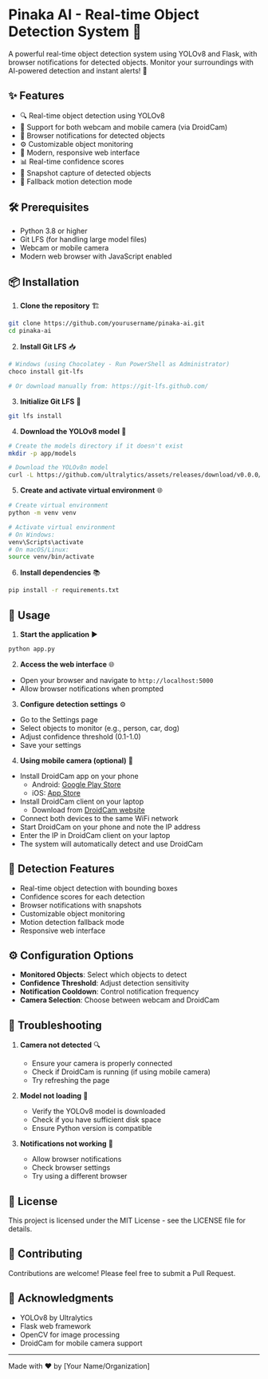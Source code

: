 # Pinaka AI - Real-time Object Detection System 🎯

A powerful real-time object detection system using YOLOv8 and Flask, with browser notifications for detected objects. Monitor your surroundings with AI-powered detection and instant alerts! 🚀

## ✨ Features

- 🔍 Real-time object detection using YOLOv8
- 📱 Support for both webcam and mobile camera (via DroidCam)
- 🔔 Browser notifications for detected objects
- ⚙️ Customizable object monitoring
- 🎨 Modern, responsive web interface
- 📊 Real-time confidence scores
- 📸 Snapshot capture of detected objects
- 🔄 Fallback motion detection mode

## 🛠️ Prerequisites

- Python 3.8 or higher
- Git LFS (for handling large model files)
- Webcam or mobile camera
- Modern web browser with JavaScript enabled

## 📦 Installation

1. **Clone the repository** 🏗️
```bash
git clone https://github.com/yourusername/pinaka-ai.git
cd pinaka-ai
```

2. **Install Git LFS** 📥
```bash
# Windows (using Chocolatey - Run PowerShell as Administrator)
choco install git-lfs

# Or download manually from: https://git-lfs.github.com/
```

3. **Initialize Git LFS** 🔄
```bash
git lfs install
```

4. **Download the YOLOv8 model** 🤖
```bash
# Create the models directory if it doesn't exist
mkdir -p app/models

# Download the YOLOv8n model
curl -L https://github.com/ultralytics/assets/releases/download/v0.0.0/yolov8n.pt -o app/models/yolov8n.pt
```

5. **Create and activate virtual environment** 🌐
```bash
# Create virtual environment
python -m venv venv

# Activate virtual environment
# On Windows:
venv\Scripts\activate
# On macOS/Linux:
source venv/bin/activate
```

6. **Install dependencies** 📚
```bash
pip install -r requirements.txt
```

## 🚀 Usage

1. **Start the application** ▶️
```bash
python app.py
```

2. **Access the web interface** 🌐
- Open your browser and navigate to `http://localhost:5000`
- Allow browser notifications when prompted

3. **Configure detection settings** ⚙️
- Go to the Settings page
- Select objects to monitor (e.g., person, car, dog)
- Adjust confidence threshold (0.1-1.0)
- Save your settings

4. **Using mobile camera (optional)** 📱
- Install DroidCam app on your phone
  - Android: [Google Play Store](https://play.google.com/store/apps/details?id=com.dev47apps.droidcam)
  - iOS: [App Store](https://apps.apple.com/us/app/droidcam-wireless-webcam/id1510258105)
- Install DroidCam client on your laptop
  - Download from [DroidCam website](https://www.dev47apps.com/)
- Connect both devices to the same WiFi network
- Start DroidCam on your phone and note the IP address
- Enter the IP in DroidCam client on your laptop
- The system will automatically detect and use DroidCam

## 🎯 Detection Features

- Real-time object detection with bounding boxes
- Confidence scores for each detection
- Browser notifications with snapshots
- Customizable object monitoring
- Motion detection fallback mode
- Responsive web interface

## ⚙️ Configuration Options

- **Monitored Objects**: Select which objects to detect
- **Confidence Threshold**: Adjust detection sensitivity
- **Notification Cooldown**: Control notification frequency
- **Camera Selection**: Choose between webcam and DroidCam

## 🐛 Troubleshooting

1. **Camera not detected** 🔍
   - Ensure your camera is properly connected
   - Check if DroidCam is running (if using mobile camera)
   - Try refreshing the page

2. **Model not loading** 🤖
   - Verify the YOLOv8 model is downloaded
   - Check if you have sufficient disk space
   - Ensure Python version is compatible

3. **Notifications not working** 🔔
   - Allow browser notifications
   - Check browser settings
   - Try using a different browser

## 📝 License

This project is licensed under the MIT License - see the LICENSE file for details.

## 🤝 Contributing

Contributions are welcome! Please feel free to submit a Pull Request.

## 🙏 Acknowledgments

- YOLOv8 by Ultralytics
- Flask web framework
- OpenCV for image processing
- DroidCam for mobile camera support

---

Made with ❤️ by [Your Name/Organization] 